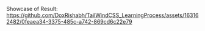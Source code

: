 Showcase of Result:
https://github.com/DoxRishabh/TailWindCSS_LearningProcess/assets/163162482/0feaea34-3375-485c-a742-869cd6c22e79
